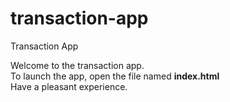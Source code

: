 # transaction-app

Transaction App

Welcome to the transaction app. <br>
To launch the app, open the file named <b>index.html</b> <br>
Have a pleasant experience. 
